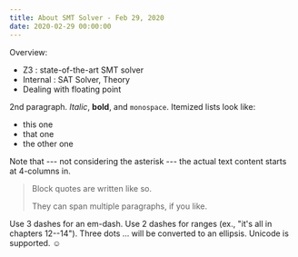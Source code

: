 ```yaml
---
title: About SMT Solver - Feb 29, 2020
date: 2020-02-29 00:00:00
---
```



Overview:
  * Z3 : state-of-the-art SMT solver
  * Internal : SAT Solver, Theory 
  * Dealing with floating point 


2nd paragraph. *Italic*, **bold**, and `monospace`. Itemized lists
look like:

  * this one
  * that one
  * the other one

Note that --- not considering the asterisk --- the actual text
content starts at 4-columns in.

> Block quotes are
> written like so.
>
> They can span multiple paragraphs,
> if you like.

Use 3 dashes for an em-dash. Use 2 dashes for ranges (ex., "it's all
in chapters 12--14"). Three dots ... will be converted to an ellipsis.
Unicode is supported. ☺

